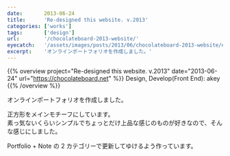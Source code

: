 ```yaml
---
date:       2013-06-24
title:      'Re-designed this website. v.2013'
categories: ['works']
tags:       ['design']
url:        '/chocolateboard-2013-website/'
eyecatch:   '/assets/images/posts/2013/06/chocolateboard-2013-website/eyecatch.png'
excerpt:    'オンラインポートフォリオを作成しました。'
---
```


{{% overview project="Re-designed this website. v.2013" date="2013-06-24" url="https://chocolateboard.net" %}}
Design, Develop(Front End): akey
{{% /overview %}}

オンラインポートフォリオを作成しました。

正方形をメインモチーフにしています。  
素っ気ないくらいシンプルでちょっとだけ上品な感じのものが好きなので、そんな感じにしました。

Portfolio + Note の 2 カテゴリーで更新してゆけるよう作っています。
